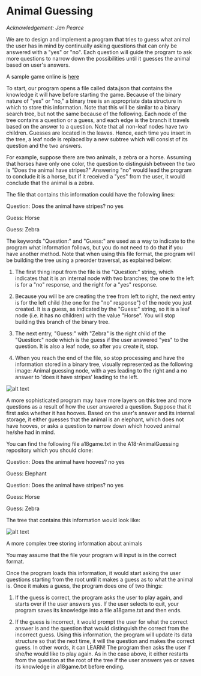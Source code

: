 # Animal Guessing
*Acknowledgement: Jan Pearce*

We are to design and implement a program that tries to guess what animal the user has in mind by continually asking questions that can only be answered with a "yes" or "no". Each question will guide the program to ask more questions to narrow down the possibilities until it guesses the animal based on user's answers.

A sample game online is <a href="http://www.animalgame.com/play/index.php" target="_blank">here</a>

To start, our program opens a file called data.json that contains the knowledge it will have before starting the game. Because of the binary nature of "yes" or "no," a binary tree is an appropriate data structure in which to store this information. Note that this will be similar to a binary search tree, but not the same because of the following. Each node of the tree contains a question or a guess, and each edge is the branch it travels based on the answer to a question. Note that all non-leaf nodes have two children. Guesses are located in the leaves. Hence, each time you insert in the tree, a leaf node is replaced by a new subtree which will consist of its question and the two answers.

For example, suppose there are two animals, a zebra or a horse. Assuming that horses have only one color, the question to distinguish between the two is "Does the animal have stripes?" Answering "no" would lead the program to conclude it is a horse, but if it received a "yes" from the user, it would conclude that the animal is a zebra.

The file that contains this information could have the following lines:

Question:
Does the animal have stripes?
no
yes

Guess:
Horse

Guess:
Zebra

The keywords "Question:" and "Guess:" are used as a way to indicate to the program what information follows, but you do not need to do that if you have another method. Note that when using this file format, the program will be building the tree using a preorder traversal, as explained below:

   1. The first thing input from the file is the "Question:" string, which indicates that it is an internal node with two branches; the one to the left is for a "no" response, and the right for a "yes" response.

   2. Because you will be are creating the tree from left to right, the next entry is for the left child (the one for the "no" response") of the node you just created. It is a guess, as indicated by the "Guess:" string, so it is a leaf node (i.e. it has no children) with the value "Horse". You will stop building this branch of the binary tree.

   3. The next entry, "Guess:" with "Zebra" is the right child of the "Question:" node which is the guess if the user answered "yes" to the question. It is also a leaf node, so after you create it,  stop.

   4. When you reach the end of the file, so stop processing and have the information stored in a binary tree, visually represented as the following image: Animal guessing node, with a yes leading to the right and a no answer to 'does it have stripes' leading to the left.
    
![alt text](http://cs.berea.edu/courses/csc236/images/AnimalGuessing1.jpg)

A more sophisticated program may have more layers on this tree and more questions as a result of how the user answered a question. Suppose that it first asks whether it has hooves. Based on the user's answer and its internal storage, it either guesses that the animal is an elephant, which does not have hooves, or asks a question to narrow down which hooved animal he/she had in mind.

You can find the following file a18game.txt  in the A18-AnimalGuessing repository which you should clone:

Question:
Does the animal have hooves?
no
yes

Guess:
Elephant

Question:
Does the animal have stripes?
no
yes

Guess:
Horse

Guess:
Zebra

The tree that contains this information would look like:

![alt text](http://cs.berea.edu/courses/csc236/images/AnimalGuessing2.jpg)

A more complex tree storing information about animals

You may assume that the file your program will input is in the correct format.

Once the program loads this information, it would start asking the user questions starting from the root until it makes a guess as to what the animal is. Once it makes a guess, the program does one of two things:

   1. If the guess is correct, the program asks the user to play again, and starts over if the user answers yes. If the user selects to quit, your program saves its knowledge into a file a18game.txt and then ends.

   2. If the guess is incorrect, it would prompt the user for what the correct answer is and the question that would distinguish the correct from the incorrect guess. Using this information, the program will update its data structure so that the next time, it will the question and makes the correct guess. In other words, it can LEARN!
    The program then asks the user if she/he would like to play again. As in the case above, it either restarts from the question at the root of the tree if the user answers yes or saves its knowledge in a18game.txt before ending.

